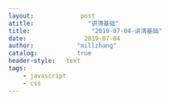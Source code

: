 ```yaml
---
layout:             post
atitle:               "讲清基础"
title:                 "2019-07-04-讲清基础"
date:                2019-07-04
author:            "millzhang"
catalog:           true
header-style:   text
tags:
    - javascript
    - css
---
```



